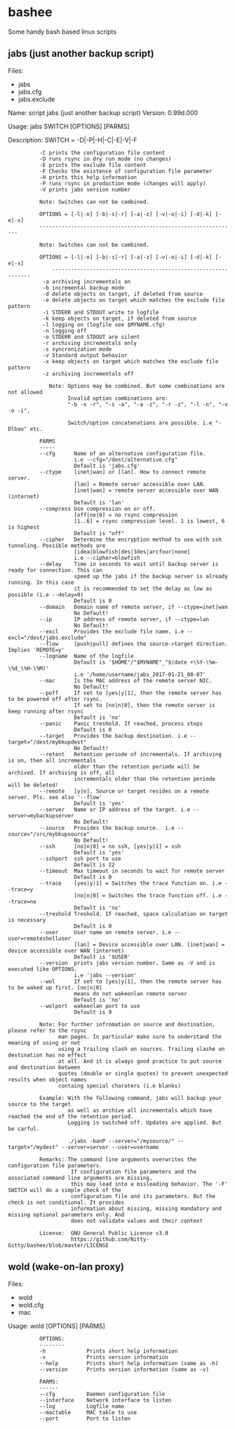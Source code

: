 # bashee
Some handy bash based linux scripts

jabs (just another backup script)
---------------------------------
Files:
- jabs
- jabs.cfg
- jabs.exclude

Name:         script jabs (just another backup script)
Version:      0.99d.000

Usage:        jabs SWITCH [OPTIONS] [PARMS]

Description:  SWITCH = -D|-P|-H|-C|-E|-V|-F
							
              -C prints the configuration file content
              -D runs rsync in dry run mode (no changes)
              -E prints the exclude file content
              -F Checks the existence of configuration file parameter
              -H prints this help information
              -P runs rsync in production mode (changes will apply)
              -V prints jabs version number

              Note: Switches can not be combined.

              OPTIONS = [-l|-n] [-b|-s|-r] [-a|-z] [-v|-o|-i] [-d|-k] [-e|-x]
              ---------------------------------------------------------------
              
              Note: Switches can not be combined.
              
              OPTIONS = [-l|-n] [-b|-s|-r] [-a|-z] [-v|-o|-i] [-d|-k] [-e|-x]
                  ---------------------------------------------------------------
               -a archiving incrementals on
               -b incremental backup mode
               -d delete objects on target, if deleted from source
               -e delete objects on target which matches the exclude file pattern
               -i STDERR and STDOUT write to logfile
               -k keep objects on target, if deleted from source
               -l logging on (logfile see $MYNAME.cfg)
               -n logging off
               -o STDERR and STDOUT are silent
               -r archiving incrementals only
               -s syncronization mode
               -v Standard output behavior
               -x keep objects on target which matches the exclude file pattern
               -z archiving incrementals off

                 Note: Options may be combined. But some combinations are not allowed
                       Invalid option combinations are:
                       "-b -s -r", "-s -a", "-a -z", "-r -z", "-l -n", "-v -o -i",

                       Switch/option concatenations are possible. i.e "-Dlbao" etc.

              PARMS
              -----
              --cfg      Name of an alternative configuration file.
                         i.e --cfg="/dest/alternative.cfg"
                         Default is 'jabs.cfg'
              --ctype    [inet|wan] or [lan]. How to connect remote server.
                         [lan] = Remote server accessible over LAN.
                         [inet|wan] = remote server accessible over WAN (internet)
                         Default is 'lan'
              --compress Use compression on or off.
                         [off|no|0] = no rsync compression
                         [1..6] = rsync compression level. 1 is lowest, 6 is highest
                         Default is "off"
              --cipher   Determine the encryption method to use with ssh tunneling. Possible methods are
                         [idea|blowfish|des|3des|arcfour|none]
                         i.e --cipher=blowfish
              --delay    Time in seconds to wait until backup server is ready for connection. This can
                         speed up the jabs if the backup server is already running. In this case
                         it is recommended to set the delay as low as possible (i.e --delay=0)
                         Default is 0
              --domain   Domain name of remote server, if --ctype=inet|wan
                         No Default!
              --ip       IP address of remote server, if --ctype=lan
                         No Default!
              --excl     Provides the exclude file name. i.e --excl="/dest/jabs.exclude"
              --flow     [push|pull] defines the source->target direction. Implies 'REMOTE=y'
              --logname  Name of the logfile
                         Default is '$HOME"/"$MYNAME"_"$(date +\%Y-\%m-\%d_\%H-\%M)'
                         i.e '/home/username/jabs_2017-01-21_00-07'
              --mac      Is the MAC address of the remote server NIC.
                         No Default!
              --poff     If set to [yes|y|1], then the remote server has to be powered off after rsync.
                         If set to [no|n|0], then the remote server is keep running after rsync
                         Default is 'no'
              --panic    Panic treshold. If reached, process stops
                         Default is 0
              --target   Provides the backup destination. i.e --target="/dest/mybkupdest"
                         No Default!
              --retent   Retention periode of incrementals. If archiving is on, then all incrementals
                         older than the retention periode will be archived. If archiving is off, all
                         incrementals older than the retention periode will be deleted!
              --remote   [y|n]. Source or target resides on a remote server. Pls. see also '--flow'
                         Default is 'yes'
              --server   Name or IP address of the target. i.e --server=mybackupserver
                         No Default!
              --source   Provides the backup source.  i.e --source="/src/mybkupsource"
                         No Default!
              --ssh      [no|n|0] = no ssh, [yes|y|1] = ssh
                         Default is 'yes'
              --sshport  ssh port to use
                         Default is 22
              --timeout  Max timeout in seconds to wait for remote server
                         Default is 0
              --trace    [yes|y|1] = Switches the trace function on. i.e --trace=y
                         [no|n|0] = Switches the trace function off. i.e --trace=no
                         Default is 'no'
              --treshold Treshold. If reached, space calculation on target is necessary
                         Default is 0
              --user     User name on remote server. i.e --user=remoteshelluser
                         [lan] = Device accessible over LAN. [inet|wan] = device accessible over WAN (internet)
                         Default is '$USER'
              --version  prints jabs version number. Same as -V and is executed like OPTIONS.
                         i.e 'jabs --version'
              --wol      If set to [yes|y|1], then the remote server has to be waked up first. [no|n|0]
                         means do not wakeonlan remote server
                         Default is 'no'
              --wolport  wakeonlan port to use
                         Default is 9

              Note: For further infromation on source and destination, please refer to the rsync
                    man pages. In particular make sure to understand the meaning of using or not
                    using a trailing slash on sources. Trailing slashe on destination has no effect
                    at all. And it is always good practice to put source and destination between
                    quotes (double or single quotes) to prevent unexpected results when object names
                    containg special charaters (i.e blanks)

              Example: With the following command, jabs will backup your source to the target
                       as well as archive all incrementals which have reached the end of the retention period.
                       Logging is switched off. Updates are applied. But be carful.

                       ./jabs -banP --server="/mysource/" --target="/mydest" --server=server --user=username

              Remarks: The command line arguments overwrites the configuration file parameters.
                        If configuration file parameters and the associated command line arguments are missing,
                        this may lead into a misleading behavior. The '-F' SWITCH will do a simple check of the
                        configuration file and its parameters. But the check is not conditional. It provides
                        information about missing, missing mandatory and missing optional parameters only. And
                        does not validate values and their context

              License:  GNU General Public License v3.0
                        https://github.com/Nitty-Gitty/bashee/blob/master/LICENSE


wold (wake-on-lan proxy)
------------------------
Files:
- wold
- wold.cfg
- mac

 Usage:       wold [OPTIONS] [PARMS]

              OPTIONS:
              --------
              -h             Prints short help information
              -v             Prints version information
              --help         Prints short help information (same as -h)
              --version      Prints version information (same as -v)

              PARMS:
              ------
              --cfg          Daemon configuration file
              --interface    Network interface to listen
              --log          Logfile name
              --mactable     MAC table to use
              --port         Port to listen

